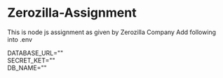 # Zerozilla-Assignment
This is node js assignment as given by Zerozilla Company
Add following into .env

DATABASE_URL="" <br/>
SECRET_KET="" <br/>
DB_NAME="" <br/>
